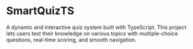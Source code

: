# SmartQuizTS
A dynamic and interactive quiz system built with TypeScript. This project lets users test their knowledge on various topics with multiple-choice questions, real-time scoring, and smooth navigation.
